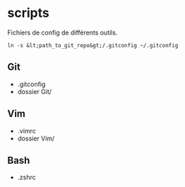 scripts
=======

Fichiers de config de différents outils.

    ln -s &lt;path_to_git_repo&gt;/.gitconfig ~/.gitconfig

Git
---

- .gitconfig
- dossier Git/

Vim
---
- .vimrc
- dossier Vim/

Bash
----
- .zshrc
